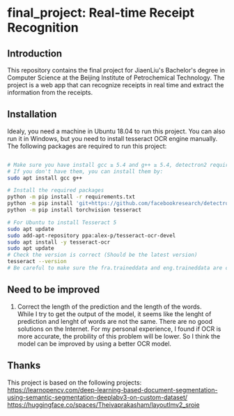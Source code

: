 # final_project: Real-time Receipt Recognition

## Introduction

This repository contains the final project for JiaenLiu's Bachelor's degree in Computer Science at the Beijing Institute of Petrochemical Technology. The project is a web app that can recognize receipts in real time and extract the information from the receipts.

## Installation

Idealy, you need a machine in Ubuntu 18.04 to run this project. You can also run it in Windows, but you need to install tesseract OCR engine manually. The following packages are required to run this project:

```bash

# Make sure you have install gcc ≥ 5.4 and g++ ≥ 5.4, detectron2 requires them to compile the C++ code.
# If you don't have them, you can install them by:
sudo apt install gcc g++

# Install the required packages
python -m pip install -r requirements.txt
python -m pip install 'git+https://github.com/facebookresearch/detectron2.git'
python -m pip install torchvision tesseract

# For Ubuntu to install Tesseract 5
sudo apt update
sudo add-apt-repository ppa:alex-p/tesseract-ocr-devel
sudo apt install -y tesseract-ocr
sudo apt update 
# Check the version is correct (Should be the latest version)
tesseract --version
# Be careful to make sure the fra.traineddata and eng.traineddata are correct

```

## Need to be improved
1. Correct the length of the prediction and the length of the words.  
While I try to get the output of the model, it seems like the lenght of prediction and lenght of words are not the same. There are no good solutions on the Internet. For my personal experience, I found if OCR is more accurate, the probility of this problem will be lower. So I think the model can be improved by using a better OCR model.



## Thanks
This project is based on the following projects:  
https://learnopencv.com/deep-learning-based-document-segmentation-using-semantic-segmentation-deeplabv3-on-custom-dataset/  
https://huggingface.co/spaces/Theivaprakasham/layoutlmv2_sroie  